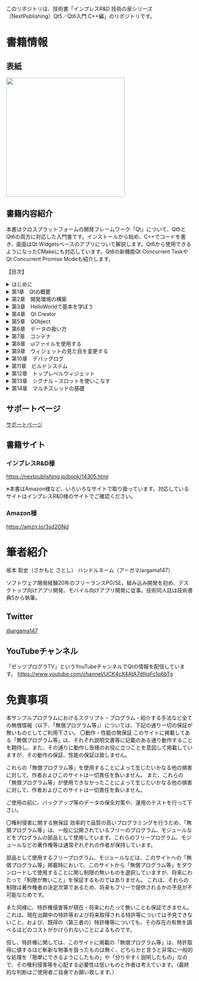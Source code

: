 このリポジトリは、技術書「インプレスR&amp;D 技術の泉シリーズ（NextPublishing）Qt5／Qt6入門 C++編」のリポジトリです。

# 書籍情報

## 表紙

<img src="https://user-images.githubusercontent.com/5881452/151079667-3a0f5009-4284-47fe-9fe9-1c00dddfd232.png" width="320px">

## 書籍内容紹介

本書はクロスプラットフォームの開発フレームワーク「Qt」について、Qt5とQt6の両方に対応した入門書です。インストールから始め、C++でコードを書き、画面はQt Widgetsベースのアプリについて解説します。Qt6から使用できるようになったCMakeにも対応しています。Qt6の新機能Qt Concurrent TaskやQt Concurrent Promise Modeも紹介します。

【目次】
<details>
  <summary>はじめに</summary>

本書のサンプルコード

サンプルの表記方法

注意

商標について

謝辞

動作環境
</details>
<details>
  <summary>第1章　Qtの概要</summary>

1.1　Qtとは

1.2　QtのリリースVersion

1.3　Qtで作成できるもの

1.4　サポート最小C++ Version

1.5　次章からの記述ルール
</details>
<details>
  <summary>第2章　開発環境の構築</summary>

2.1　Qtアカウント

2.2　インストール
</details>
<details>
  <summary>第3章　HelloWorldで基本を学ぼう</summary>

3.1　CUIアプリでHelloWorld

3.2　GUIアプリでHelloWorld

3.3　オブジェクト管理について考える

3.4　トップレベルウィジェット
</details>
<details>
  <summary>第4章　Qt Creator</summary>

4.1　画面説明

4.2　ファイルやクラスの追加（CMake限定）

4.3　ビルド

4.4　エディターの操作

4.5　リファクタリング

4.6　ショートカットキー

4.7　ヘルプを活用する
</details>
<details>
  <summary>第5章　QObject</summary>

5.1　QObjectの作成方法

5.2　メモリー管理

5.3　シグナル・スロット

5.4　メタオブジェクトシステム

5.5　ビルド時の注意

5.6　ソースコード上のシグナル・スロットの定義方法

5.7　Qtに用意されているクラスのシグナルに接続する

5.8　独自にシグナルを定義する

5.9　シグナルとスロットの引数

5.10　プロパティーシステム
</details>
<details>
  <summary>第6章　データの扱い方</summary>

6.1　STLとの関係

6.2　d-pointer

6.3　オブジェクト型のクラスと値型のクラス

6.4　Implicit Sharing

6.5　QVariant
</details>
<details>
  <summary>第7章　コンテナ</summary>

7.1　順序付きコンテナ

7.2　連想コンテナ
</details>
<details>
  <summary>第8章　uiファイルを使用する</summary>

8.1　プロジェクトウィザードで作成する

8.2　プロパティーエディターにおける初期値

8.3　uiファイル付きのウィジェット

8.4　シグナル・スロット接続

8.5　Designer上でシグナル・スロット接続

8.6　自作派生ウィジェットを使用する
</details>
<details>
  <summary>第9章　ウィジェットの見た目を変更する</summary>

9.1　レイアウト

9.2　スタイル
</details>
<details>
  <summary>第10章　デバッグログ</summary>

10.1　QString文字列の引用符を消したい

10.2　クラス名を表示したい

10.3　デバッグレベルを区別する

10.4　リリースビルド時のログレベルをカスタマイズする
</details>
<details>
  <summary>第11章　ビルドシステム</summary>

11.1　Qtのビルド構成

11.2　qmake

11.3　CMake

11.4　Qt5 Core互換性APIを使用する
</details>
<details>
  <summary>第12章　トップレベルウィジェット</summary>

12.1　QDialog

12.2　QMainWindow

12.3　最初からQMainWindowを登場させないワケ
</details>
<details>
  <summary>第13章　シグナル・スロットを使いこなす</summary>

13.1　connect()関数の引数「Qt::ConnectionType」の意味

13.2　connect()関数のバリエーション

13.3　disconnect()関数の使い方

13.4　シグナル・スロットの特徴

13.5　デザインパターン的なものを考える
</details>
<details>
  <summary>第14章　マルチスレッドの基礎</summary>

14.1　スレッドの処理パターン

14.2　Qtのマルチスレッド技術

14.3　QThread

14.4　QThreadPoolとQRunnable

14.5　Qt Concurrent</details>
</details>

## サポートページ

[サポートページ](https://github.com/argama147/qt5qt6cppbook/wiki/%E3%82%B5%E3%83%9D%E3%83%BC%E3%83%88%E3%83%9A%E3%83%BC%E3%82%B8)

## 書籍サイト

### インプレスR&D様

https://nextpublishing.jp/book/14305.html

※本書はAmazon様など、いろいろなサイトで取り扱っています。対応しているサイトはインプレスR&D様のサイトでご確認ください。

### Amazon様

https://amzn.to/3sd2ONd

# 筆者紹介

坂本 聡史（さかもと さとし）
ハンドルネーム（アーガマ/argama147）

ソフトウェア開発経験20年のフリーランスPG/SE。組み込み開発を初め、デスクトップ向けアプリ開発、モバイル向けアプリ開発に従事。技術同人誌は技術書典5から執筆。

## Twitter

[@argama147](https://twitter.com/argama147)

## YouTubeチャンネル

「ゼッツプログラTV」というYouTubeチャンネルでQtの情報を配信しています。
https://www.youtube.com/channel/UCK4cX4AtA7dIIjqFc1q6bTg


# 免責事項
本サンプルプログラムにおけるスクリプト・プログラム・紹介する手法など全ての無償情報（以下、「無償プログラム等」）については、下記の通り一切の保証が無いものとしてご利用下さい。
〇動作・性能の無保証
このサイトに掲載してある「無償プログラム等」は、それぞれ説明文書等に記載のある通り動作することを期待し、また、その通りに動作し皆様のお役に立つことを意図して掲載していますが、その動作の保証、性能の保証は致しません。

これらの「無償プログラム等」を使用することによって生じたいかなる他の損害に対して、作者およびこのサイトは一切責任を負いません。 また、これらの「無償プログラム等」が使用できなかったことによって生じたいかなる他の損害に対して、作者およびこのサイトは一切責任を負いません。

ご使用の前に、バックアップ等のデータの保全対策や、運用のテストを行って下さい。

〇権利侵害に関する無保証
効率的で品質の高いプログラミングを行うため、「無償プログラム等」は、一般に公開されているフリーのプログラム、モジュールなどをプログラムの部品として使用しています。これらのフリープログラム、モジュールなどの著作権等は通常ぞれぞれの作者が保持しています。

部品として使用するフリープログラム、モジュールなどは、このサイトへの「無償プログラム等」掲載時において、このサイトから「無償プログラム等」をダウンロードして使用することに関し制限の無いものを選択していますが、将来にわたって「制限が無いこと」を保証するものではありません。
これは、それらの制限は著作権者の決定次第であるため、将来もフリーで提供されるかの予見が不可能なためです。

また同様に、特許権侵害等が現在・将来にわたって無いことも保証できません。
これは、現在出願中の特許等および将来取得される特許等については予見できないこと、および、既得の（第三者の）特許権等についても、その存在の有無を調べるほどのコストがかけられないことによるものです。

但し、特許権に関しては、このサイトに掲載の「無償プログラム等」は、特許取得に値するほど斬新な物事を扱ったものは無く、どちらかと言うと非常に一般的な処理を「簡単にできるようにしたもの」や「分りやすく説明したもの」なので、その権利侵害等を心配する必要性は低いものと作者は考えています。（最終的な判断はご使用者ご自身でお願い致します。）
